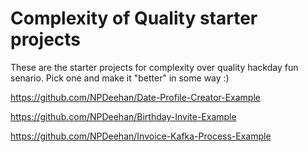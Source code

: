# Complexity of Quality starter projects

These are the starter projects for complexity over quality hackday fun senario. Pick one and make it "better" in some way :) 

https://github.com/NPDeehan/Date-Profile-Creator-Example

https://github.com/NPDeehan/Birthday-Invite-Example

https://github.com/NPDeehan/Invoice-Kafka-Process-Example

